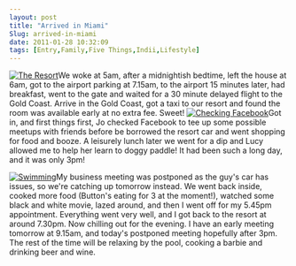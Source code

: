 ```yaml
---
layout: post
title: "Arrived in Miami"
Slug: arrived-in-miami
date: 2011-01-28 10:32:09
tags: [Entry,Family,Five Things,Indii,Lifestyle]
---
```

[![](/wp-content/uploads/2011/01/28-01-2011-resort-150x150.jpg "The Resort")](https://bendechrai.com/wp-content/uploads/2011/01/28-01-2011-resort.jpg)We woke at 5am, after a midnightish bedtime, left the house at 6am, got to the airport parking at 7.15am, to the airport 15 minutes later, had breakfast, went to the gate and waited for a 30 minute delayed flight to the Gold Coast. Arrive in the Gold Coast, got a taxi to our resort and found the room was available early at no extra fee. Sweet! [![](/wp-content/uploads/2011/01/28-01-2011-facebook-150x150.jpg "Checking Facebook")](https://bendechrai.com/wp-content/uploads/2011/01/28-01-2011-facebook.jpg)Got in, and first things first, Jo checked Facebook to tee up some possible meetups with friends before be borrowed the resort car and went shopping for food and booze. A leisurely lunch later we went for a dip and Lucy allowed me to help her learn to doggy paddle! It had been such a long day, and it was only 3pm!

[![](/wp-content/uploads/2011/01/28-01-2011-swimming-150x150.jpg "Swimming")](https://bendechrai.com/wp-content/uploads/2011/01/28-01-2011-swimming.jpg)My business meeting was postponed as the guy's car has issues, so we're catching up tomorrow instead. We went back inside, cooked more food (Button's eating for 3 at the moment!), watched some black and white movie, lazed around, and then I went off for my 5.45pm appointment. Everything went very well, and I got back to the resort at around 7.30pm. Now chilling out for the evening. I have an early meeting tomorrow at 9.15am, and today's postponed meeting hopefully after 3pm. The rest of the time will be relaxing by the pool, cooking a barbie and drinking beer and wine.
